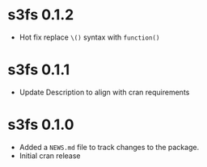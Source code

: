 # s3fs 0.1.2

* Hot fix replace `\()` syntax with `function()`

# s3fs 0.1.1

* Update Description to align with cran requirements

# s3fs 0.1.0

* Added a `NEWS.md` file to track changes to the package.
* Initial cran release
